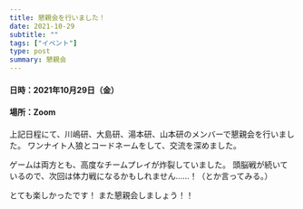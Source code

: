 ```yaml
---
title: 懇親会を行いました！
date: 2021-10-29
subtitle: ""
tags: ["イベント"]
type: post
summary: 懇親会
---
```



#### 日時：2021年10月29日（金）
#### 場所：Zoom

上記日程にて、川嶋研、大島研、湯本研、山本研のメンバーで懇親会を行いました。
ワンナイト人狼とコードネームをして、交流を深めました。

ゲームは両方とも、高度なチームプレイが炸裂していました。
頭脳戦が続いているので、次回は体力戦になるかもしれません……！（とか言ってみる。）

とても楽しかったです！
また懇親会しましょう！！




  
  



<!-- 1. 論文採録バージョン -->
<!-- [第一著者]さんの論文が「[学会フルネーム]」に採録されました。 -->

<!-- [公式Webページ](学会公式ページTopのURL) -->


<!-- 書誌情報。書式はPublicationsを参考。変にコードブロックとかで囲まなくてOK -->


<!-- [年月日]に発表予定 -->



<!-- 2. 論文発表済みバージョン -->
<!-- [第一著者]さんが「[学会フルネーム]」で発表しました。 -->

<!-- [公式Webページ](学会公式ページTopのURL) -->


<!-- 書誌情報。書式はPublicationsを参考。変にコードブロックとかで囲まなくてOK -->


<!-- 3. 論文受賞バージョン -->
<!-- [第一著者]さんの論文が「[学会フルネーム]」で「[受賞名]」を受賞しました -->

<!-- [公式Webページ](学会公式ページTopのURL) -->


<!-- 書誌情報。書式はPublicationsを参考。変にコードブロックとかで囲まなくてOK -->

<!-- 同学会複数名の場合は並べて良い感じにして -->